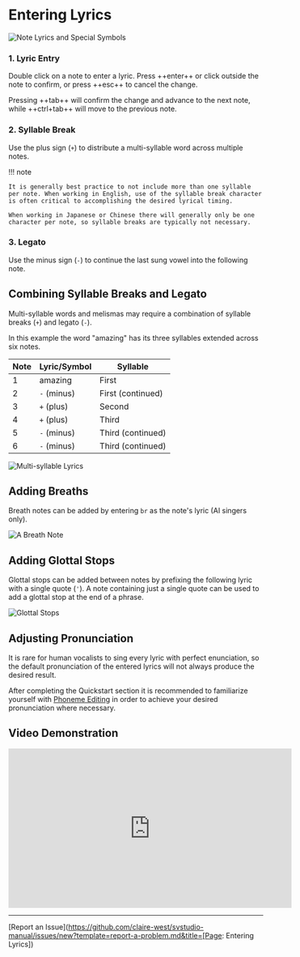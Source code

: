 # Entering Lyrics

![Note Lyrics and Special Symbols](../img/quickstart/note-lyrics.png)

### 1. Lyric Entry
Double click on a note to enter a lyric. Press ++enter++ or click outside the note to confirm, or press ++esc++ to cancel the change.

Pressing ++tab++ will confirm the change and advance to the next note, while ++ctrl+tab++ will move to the previous note.

### 2. Syllable Break
Use the plus sign (`+`) to distribute a multi-syllable word across multiple notes.

!!! note

    It is generally best practice to not include more than one syllable per note. When working in English, use of the syllable break character is often critical to accomplishing the desired lyrical timing.

    When working in Japanese or Chinese there will generally only be one character per note, so syllable breaks are typically not necessary.

### 3. Legato
Use the minus sign (`-`) to continue the last sung vowel into the following note.

## Combining Syllable Breaks and Legato
Multi-syllable words and melismas may require a combination of syllable breaks (`+`) and legato (`-`).

In this example the word "amazing" has its three syllables extended across six notes.

|Note|Lyric/Symbol|Syllable|
|---|---|---|
|1|amazing|First|
|2|`-` (minus)|First (continued)|
|3|`+` (plus)|Second|
|4|`+` (plus)|Third|
|5|`-` (minus)|Third (continued)|
|6|`-` (minus)|Third (continued)|

![Multi-syllable Lyrics](../img/quickstart/multi-syllable-lyrics.png)

## Adding Breaths
Breath notes can be added by entering `br` as the note's lyric (AI singers only).

![A Breath Note](../img/quickstart/breath-note.png)

## Adding Glottal Stops
Glottal stops can be added between notes by prefixing the following lyric with a single quote (`'`). A note containing just a single quote can be used to add a glottal stop at the end of a phrase.

![Glottal Stops](../img/quickstart/glottal-stop.png)

## Adjusting Pronunciation

It is rare for human vocalists to sing every lyric with perfect enunciation, so the default pronunciation of the entered lyrics will not always produce the desired result.

After completing the Quickstart section it is recommended to familiarize yourself with [Phoneme Editing](../note-properties/editing-phonemes.md) in order to achieve your desired pronunciation where necessary.

## Video Demonstration

<iframe width="560" height="315" src="https://www.youtube-nocookie.com/embed/Gj7UipbHBdw" title="YouTube video player" frameborder="0" allowfullscreen></iframe>

---

[Report an Issue](https://github.com/claire-west/svstudio-manual/issues/new?template=report-a-problem.md&title=[Page: Entering Lyrics])
